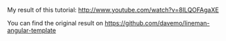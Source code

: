 My result of this tutorial: http://www.youtube.com/watch?v=8ILQOFAgaXE

You can find the original result on https://github.com/davemo/lineman-angular-template
